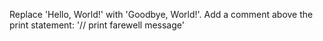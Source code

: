Replace 'Hello, World!' with 'Goodbye, World!'. Add a comment above the print statement: '// print farewell message'

